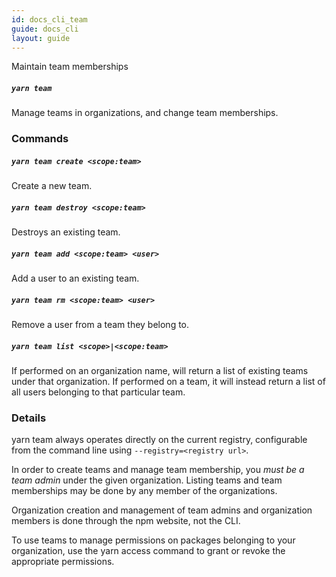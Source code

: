 ```yaml
---
id: docs_cli_team
guide: docs_cli
layout: guide
---
```


<p class="lead">Maintain team memberships</p>

##### `yarn team` <a class="toc" id="toc-yarn-team" href="#toc-yarn-team"></a>

Manage teams in organizations, and change team memberships. 

### Commands <a class="toc" id="toc-commands" href="#toc-commands"></a>

##### `yarn team create <scope:team>` <a class="toc" id="toc-yarn-team-create" href="#toc-yarn-team-create"></a>

Create a new team.

##### `yarn team destroy <scope:team>` <a class="toc" id="toc-yarn-team-destroy" href="#toc-yarn-team-destroy"></a>

Destroys an existing team.

##### `yarn team add <scope:team> <user>` <a class="toc" id="toc-yarn-team-add" href="#toc-yarn-team-add"></a>

Add a user to an existing team.

##### `yarn team rm <scope:team> <user>` <a class="toc" id="toc-yarn-team-rm" href="#toc-yarn-team-rm"></a>

Remove a user from a team they belong to.

##### `yarn team list <scope>|<scope:team>` <a class="toc" id="toc-yarn-team-list" href="#toc-yarn-team-list"></a>

If performed on an organization name, will return a list of existing teams under that organization. If performed on a team, it will instead return a list of all users belonging to that particular team.

### Details <a class="toc" id="toc-details" href="#toc-details"></a>

yarn team always operates directly on the current registry, configurable from the command line using `--registry=<registry url>`.

In order to create teams and manage team membership, you _must be a team admin_ under the given organization. Listing teams and team memberships may be done by any member of the organizations.

Organization creation and management of team admins and organization members is done through the npm website, not the CLI.

To use teams to manage permissions on packages belonging to your organization, use the yarn access command to grant or revoke the appropriate permissions.
